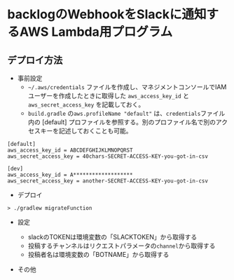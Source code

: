 # backlogのWebhookをSlackに通知するAWS Lambda用プログラム

## デプロイ方法

- 事前設定
    - `~/.aws/credentials` ファイルを作成し、マネジメントコンソールでIAMユーザーを作成したときに取得した `aws_access_key_id` と `aws_secret_access_key` を記載しておく。
    - `build.gradle` の`aws.profileName "default"` は、`credentials`ファイル内の [default] プロファイルを参照する。別のプロファイル名で別のアクセスキーを記述しておくことも可能。
```
[default]
aws_access_key_id = ABCDEFGHIJKLMNOPQRST
aws_secret_access_key = 40chars-SECRET-ACCESS-KEY-you-got-in-csv

[dev]
aws_access_key_id = A*******************
aws_secret_access_key = another-SECRET-ACCESS-KEY-you-got-in-csv
```

- デプロイ
```
> ./gradlew migrateFunction
```

- 設定
    - slackのTOKENは環境変数の「SLACKTOKEN」から取得する
    - 投稿するチャンネルはリクエストパラメータの`channel`から取得する
    - 投稿者名は環境変数の「BOTNAME」から取得する

- その他
